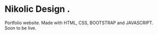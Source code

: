 # Nikolic Design .
Portfolio website.
Made with HTML, CSS, BOOTSTRAP and JAVASCRIPT.
Soon to be live.
